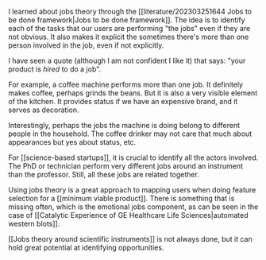 I learned about jobs theory through the [[literature/202303251644 Jobs to be done framework|Jobs to be done framework]]. The idea is to identify each of the tasks that our users are performing "the jobs" even if they are not obvious. It also makes it explicit the sometimes there's more than one person involved in the job, even if not explicitly. 

I have seen a quote (although I am not confident I like it) that says: "your product is *hired* to do a job". 

For example, a coffee machine performs more than one job. It definitely makes coffee, perhaps grinds the beans. But it is also a very visible element of the kitchen. It provides status if we have an expensive brand, and it serves as decoration. 

Interestingly, perhaps the jobs the machine is doing belong to different people in the household. The coffee drinker may not care that much about appearances but yes about status, etc. 

For [[science-based startups]], it is crucial to identify all the actors involved. The PhD or technician perform very different jobs around an instrument than the professor. Still, all these jobs are related together. 

Using jobs theory is a great approach to mapping users when doing feature selection for a [[minimum viable product]]. There is something that is missing often, which is the emotional jobs component, as can be seen in the case of [[Catalytic Experience of GE Healthcare Life Sciences|automated western blots]]. 

[[Jobs theory around scientific instruments]] is not always done, but it can hold great potential at identifying opportunities. 